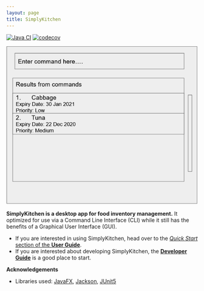```yaml
---
layout: page
title: SimplyKitchen
---
```


[![Java CI](https://github.com/AY2021S1-CS2103T-F13-4/tp/workflows/Java%20CI/badge.svg)](https://github.com/AY2021S1-CS2103T-F13-4/tp/actions)
[![codecov](https://codecov.io/gh/se-edu/addressbook-level3/branch/master/graph/badge.svg)](https://codecov.io/gh/se-edu/addressbook-level3)

![Ui](images/Ui.png)

**SimplyKitchen is a desktop app for food inventory management.** It optimized for use via a Command Line Interface (CLI) while it still has the benefits of a Graphical User Interface (GUI).

* If you are interested in using SimplyKitchen, head over to the [_Quick Start_ section of the **User Guide**](UserGuide.html#quick-start).
* If you are interested about developing SimplyKitchen, the [**Developer Guide**](DeveloperGuide.html) is a good place to start.


**Acknowledgements**

* Libraries used: [JavaFX](https://openjfx.io/), [Jackson](https://github.com/FasterXML/jackson), [JUnit5](https://github.com/junit-team/junit5)
